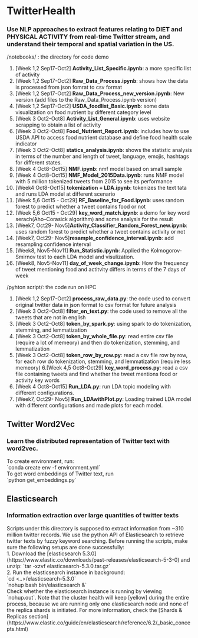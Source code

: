 #  TwitterHealth
<h3>Use NLP approaches to extract features relating to DIET and PHYSICAL ACTIVITY from real-time Twitter stream, and understand their temporal and spatial variation in the US. </h3>


/notebooks/ : the directory for code demo
1. [Week 1,2 Sep17-Oct2] __Activity_List_Specific.ipynb__: a more specific list of activity
2. [Week 1,2 Sep17-Oct2] __Raw_Data_Process.ipynb__: shows how the data is processed from json fomrat to csv format
3. [Week 1,2 Sep17-Oct2] __Raw_Data_Process_new_version.ipynb__: New version (add files to the Raw_Data_Process.ipynb version)
4. [Week 1,2 Sep17-Oct2] __USDA_foodlist_Basic.ipynb__: some data visualization on food nutrient by different category level
5. [Week 3 Oct2-Oct8] __Activity_List_General.ipynb__: uses website scrapping to obtain a list of activity
6. [Week 3 Oct2-Oct8] __Food_Nutrient_Report.ipynb__: includes how to use USDA API to access food nutrient database and define food health scale indicator
7. [Week 3 Oct2-Oct8] __statics_analysis.ipynb__: shows the statistic analysis in terms of the number and length of tweet, language, emojis, hashtags for different states.
8. [Week 4 Oct8-Oct15] __NMF.ipynb__: nmf model based on small sample
9. [Week 4 Oct8-Oct15] __NMF_Model_2015Data.ipynb__: runs NMF model with 5 million tokenized tweets from 2015 to see its performance 
10. [Week4 Oct8-Oct15] __tokenization + LDA.ipynb__: tokenizes the text tata and runs LDA model at different scenario
11. [Week 5,6 Oct15 - Oct29] __RF_Baseline_for_Food.ipynb__: uses random forest to predict whether a tweet contains food or not
12. [Week 5,6 Oct15 - Oct29] __key_word_match.ipynb__: a demo for key word serach(Aho–Corasick algorithm) and some analysis for the result
13. [Week7, Oct29- Nov5]__Activity_Classifier_Random_Forest_new.ipynb__: uses random forest to predict whether a tweet contains activity or not
14. [Week7, Oct29- Nov5]__resample_confidence_interval.ipynb__: add resampling confidence interval
15. [Week8, Nov5-Nov11] __Run_Statistic.ipynb__: Applied the Kolmogorov-Smirnov test to each LDA model and visulization.
16. [Week8, Nov5-Nov11] __day_of_week_change.ipynb__: How the frequency of tweet mentioning food and actitvity differs in terms of the 7 days of week


/pyhton script/: the code run on HPC
1. [Week 1,2 Sep17-Oct2] __process_raw_data.py__: the code used to convert original twitter data in json format to csv format for future analysis
2. [Week 3 Oct2-Oct8] __filter_en_text.py__: the code used to remove all the tweets that are not in english
3. [Week 3 Oct2-Oct8] __token_by_spark.py__: using spark to do tokenization, stemming, and lemmatization
4. [Week 3 Oct2-Oct8] __token_by_whole_file.py__: read entire csv file (require a lot of memeory) and then do tokenization, stemming, and lemmatization
5. [Week 3 Oct2-Oct8] __token_row_by_row.py__: read a csv file row by row, for each row do tokenization, stemming, and lemmatization (require less memeory)
6.[Week 4,5 Oct8-Oct29] __key_word_process.py__: read a csv file containing tweets and find whether the tweet mentions food or activity key words
7. [Week 4 Oct8-Oct15] __Run_LDA.py__: run LDA topic modeling with different configurations.
8. [Week7, Oct29- Nov5] __Run_LDAwithPlot.py__: Loading trained LDA model with different configurations and made plots for each model.

## Twitter Word2Vec
<h3>Learn the distributed representation of Twitter text with word2vec. </h3>
To create environment, run: <br>
`conda create env -f environment.yml` <br>
To get word embeddings of Twitter text, run <br>
`python get_embeddings.py`
<br>

## Elasticsearch
<h3>Information extraction over large quantities of twitter texts</h3>
Scripts under this directory is supposed to extract information from ~310 million twitter records. We use the python API of Elasticsearch to retrieve twitter texts by fuzzy keyword searching. Before running the scripts, make sure the following setups are done successfully: <br>
1. Download the [elasticsearch 5.3.0](https://www.elastic.co/downloads/past-releases/elasticsearch-5-3-0) and unzip:
`tar -xzvf elasticsearch-5.3.0.tar.gz` <br>
2. Run the elasticsearch instance in background: <br>
`cd <..>/elasticsearch-5.3.0` <br>
`nohup bash bin/elasticsearch &` <br>
Check whether the elasticsearch instance is running by viewing `nohup.out`. Note that the cluster health will keep [yellow] during the entire process, because we are running only one elasticsearch node and none of the replica shards is initiated. For more information, check the [Shards & Replicas section] (https://www.elastic.co/guide/en/elasticsearch/reference/6.2/_basic_concepts.html) <br>






